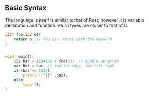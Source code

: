 ## Basic Syntax

The language is itself is similar to that of Rust, however it is variable declaration and function return types are closer to that of C.

```rust
i32? foo(i32 o){
	return o; // You can return with the keyword
}


void! main(){
	i32 bar = 1234i32 + foo(0)?; // Bubble up error
	var baz = bar; // implict copy, implicit type
	if (baz == 1234)
		println!("{}" ,baz);
	else
		todo!();
}
```